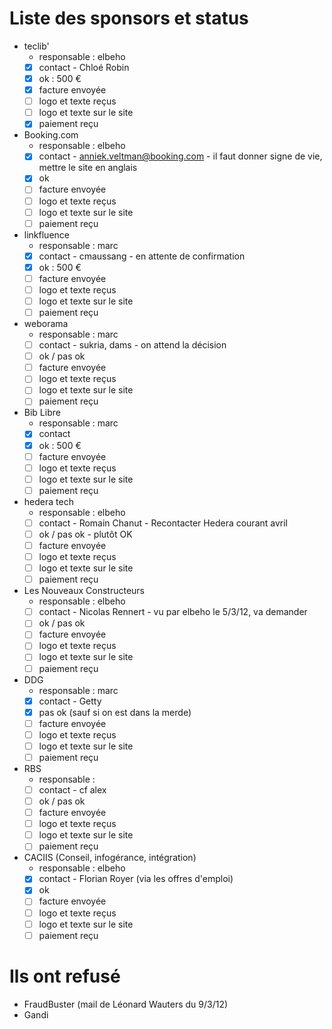 # Liste des sponsors et status

* teclib'
  * responsable : elbeho
  * [x] contact - Chloé Robin
  * [x] ok : 500 €
  * [x] facture envoyée
  * [ ] logo et texte reçus
  * [ ] logo et texte sur le site
  * [x] paiement reçu

* Booking.com
  * responsable : elbeho
  * [x] contact - anniek.veltman@booking.com - il faut donner signe de vie, mettre le site en anglais
  * [X] ok 
  * [ ] facture envoyée
  * [ ] logo et texte reçus
  * [ ] logo et texte sur le site
  * [ ] paiement reçu

* linkfluence
  * responsable : marc
  * [x] contact - cmaussang - en attente de confirmation
  * [x] ok : 500 €
  * [ ] facture envoyée
  * [ ] logo et texte reçus
  * [ ] logo et texte sur le site
  * [ ] paiement reçu

* weborama
  * responsable : marc
  * [ ] contact - sukria, dams - on attend la décision
  * [ ] ok / pas ok
  * [ ] facture envoyée
  * [ ] logo et texte reçus
  * [ ] logo et texte sur le site
  * [ ] paiement reçu

* Bib Libre
  * responsable : marc
  * [x] contact
  * [x] ok : 500 €
  * [ ] facture envoyée
  * [ ] logo et texte reçus
  * [ ] logo et texte sur le site
  * [ ] paiement reçu

* hedera tech
  * responsable : elbeho
  * [ ] contact - Romain Chanut - Recontacter Hedera courant avril
  * [ ] ok / pas ok - plutôt OK
  * [ ] facture envoyée
  * [ ] logo et texte reçus
  * [ ] logo et texte sur le site
  * [ ] paiement reçu

* Les Nouveaux Constructeurs
  * responsable : elbeho
  * [ ] contact - Nicolas Rennert - vu par elbeho le 5/3/12, va demander
  * [ ] ok / pas ok
  * [ ] facture envoyée
  * [ ] logo et texte reçus
  * [ ] logo et texte sur le site
  * [ ] paiement reçu

* DDG
  * responsable : marc
  * [X] contact - Getty
  * [X] pas ok (sauf si on est dans la merde)
  * [ ] facture envoyée
  * [ ] logo et texte reçus
  * [ ] logo et texte sur le site
  * [ ] paiement reçu

* RBS
  * responsable : 
  * [ ] contact - cf alex
  * [ ] ok / pas ok
  * [ ] facture envoyée
  * [ ] logo et texte reçus
  * [ ] logo et texte sur le site
  * [ ] paiement reçu

* CACIIS (Conseil, infogérance, intégration)
  * responsable : elbeho
  * [X] contact - Florian Royer (via les offres d'emploi)
  * [X] ok 
  * [ ] facture envoyée
  * [ ] logo et texte reçus
  * [ ] logo et texte sur le site
  * [ ] paiement reçu

# Ils ont refusé

  * FraudBuster (mail de Léonard Wauters du 9/3/12)
  * Gandi

